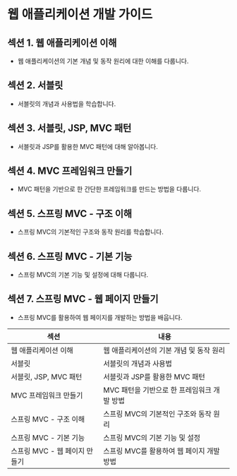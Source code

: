 # 웹 애플리케이션 개발 가이드

## 섹션 1. 웹 애플리케이션 이해
- 웹 애플리케이션의 기본 개념 및 동작 원리에 대한 이해를 다룹니다.

## 섹션 2. 서블릿
- 서블릿의 개념과 사용법을 학습합니다.

## 섹션 3. 서블릿, JSP, MVC 패턴
- 서블릿과 JSP를 활용한 MVC 패턴에 대해 알아봅니다.

## 섹션 4. MVC 프레임워크 만들기
- MVC 패턴을 기반으로 한 간단한 프레임워크를 만드는 방법을 다룹니다.

## 섹션 5. 스프링 MVC - 구조 이해
- 스프링 MVC의 기본적인 구조와 동작 원리를 학습합니다.

## 섹션 6. 스프링 MVC - 기본 기능
- 스프링 MVC의 기본 기능 및 설정에 대해 다룹니다.

## 섹션 7. 스프링 MVC - 웹 페이지 만들기
- 스프링 MVC를 활용하여 웹 페이지를 개발하는 방법을 배웁니다.

| 섹션                    | 내용                              |
|-------------------------|-----------------------------------|
| 웹 애플리케이션 이해    | 웹 애플리케이션의 기본 개념 및 동작 원리 |
| 서블릿                  | 서블릿의 개념과 사용법 |
| 서블릿, JSP, MVC 패턴  | 서블릿과 JSP를 활용한 MVC 패턴 |
| MVC 프레임워크 만들기  | MVC 패턴을 기반으로 한 프레임워크 개발 방법 |
| 스프링 MVC - 구조 이해 | 스프링 MVC의 기본적인 구조와 동작 원리 |
| 스프링 MVC - 기본 기능 | 스프링 MVC의 기본 기능 및 설정 |
| 스프링 MVC - 웹 페이지 만들기 | 스프링 MVC를 활용하여 웹 페이지 개발 방법 |
